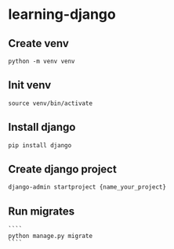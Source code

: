 # learning-django

 ## Create venv
 ```
 python -m venv venv
 ```

 ## Init venv
 ```
 source venv/bin/activate
 ```
 ## Install django
 ```
 pip install django
 ```
 ## Create django project
 ```
 django-admin startproject {name_your_project}
 ```
 ## Run migrates
    ````
    python manage.py migrate
    ````

